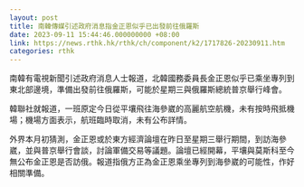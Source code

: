 ```yaml
---
layout: post
title: 南韓傳媒引述政府消息指金正恩似乎已出發前往俄羅斯
date: 2023-09-11 15:44:46.000000000 +08:00
link: https://news.rthk.hk/rthk/ch/component/k2/1717826-20230911.htm
categories: rthk
---
```


南韓有電視新聞引述政府消息人士報道，北韓國務委員長金正恩似乎已乘坐專列到東北部邊境，準備出發前往俄羅斯，可能於星期三與俄羅斯總統普京舉行峰會。

韓聯社就報道，一班原定今日從平壤飛往海參崴的高麗航空航機，未有按時飛抵機場；機場方面表示，航班臨時取消，未有公布詳情。

外界本月初猜測，金正恩或於東方經濟論壇在昨日至星期三舉行期間，到訪海參崴，並與普京舉行會談，討論軍備交易等議題。論壇已經開幕，平壤與莫斯科至今無公布金正恩是否訪俄。報道指俄方正為金正恩乘坐專列到海參崴的可能性，作好相關準備。
